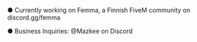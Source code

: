 ● Currently working on Femma, a Finnish FiveM community on discord.gg/femma

● Business Inquiries: @Mazkee on Discord

<!---
Mazkee/Mazkee is a ✨ special ✨ repository because its `README.md` (this file) appears on your GitHub profile.
You can click the Preview link to take a look at your changes.
--->
